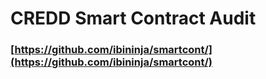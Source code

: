 # CREDD Smart Contract Audit

### [https://github.com/ibininja/smartcont/](https://github.com/ibininja/smartcont/)
